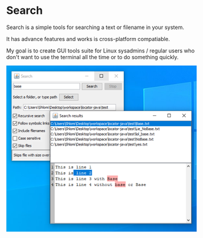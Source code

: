 # Search
Search is a simple tools for searching a text or filename in your system.

It has advance features and works is cross-platform compatiable.
 
My goal is to create GUI tools suite for Linux sysadmins / regular users who don't want to use the terminal all the time or to do something quickly.


![alt text](images/show.png)
